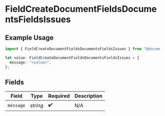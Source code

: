# FieldCreateDocumentFieldsDocumentsFieldsIssues

## Example Usage

```typescript
import { FieldCreateDocumentFieldsDocumentsFieldsIssues } from "@documenso/sdk-typescript/models/errors";

let value: FieldCreateDocumentFieldsDocumentsFieldsIssues = {
  message: "<value>",
};
```

## Fields

| Field              | Type               | Required           | Description        |
| ------------------ | ------------------ | ------------------ | ------------------ |
| `message`          | *string*           | :heavy_check_mark: | N/A                |